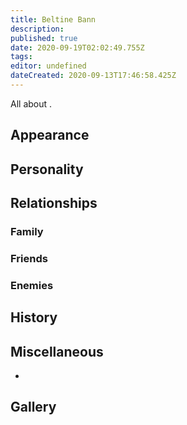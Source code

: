 ```yaml
---
title: Beltine Bann
description: 
published: true
date: 2020-09-19T02:02:49.755Z
tags: 
editor: undefined
dateCreated: 2020-09-13T17:46:58.425Z
---
```


All about .

Appearance
----------

Personality
-----------

Relationships
-------------

### Family

### Friends

### Enemies

History
-------

Miscellaneous
-------------

-

Gallery
-------
